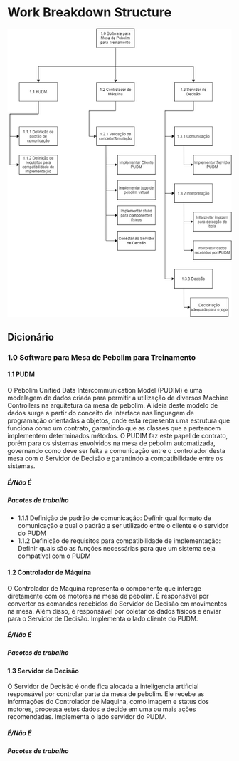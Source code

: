# Work Breakdown Structure

[![eap.jpg](img/eap.jpg)](img/eap.jpg)

## Dicionário

### 1.0 Software para Mesa de Pebolim para Treinamento

#### 1.1 PUDM

O Pebolim Unified Data Intercommunication Model (PUDIM) é uma modelagem de dados criada para permitir a utilização de diversos Machine Controllers na arquitetura da mesa de pebolim. A ideia deste modelo de dados surge a partir do conceito de Interface nas linguagem de programação orientadas a objetos, onde esta representa uma estrutura que funciona como um contrato, garantindo que as classes que a pertencem implementem determinados métodos. O PUDIM faz este papel de contrato, porém para os sistemas envolvidos na mesa de pebolim automatizada, governando como deve ser feita a comunicação entre o controlador desta mesa com o Servidor de Decisão e garantindo a compatibilidade entre os sistemas.

##### É/Não É



##### Pacotes de trabalho
- 1.1.1 Definição de padrão de comunicação: Definir qual formato de comunicação e qual o padrão a ser utilizado entre o cliente e o servidor do PUDM
- 1.1.2 Definição de requisitos para compatibilidade de implementação: Definir quais são as funções necessárias para que um sistema seja compatível com o PUDM

#### 1.2 Controlador de Máquina

O Controlador de Maquina representa o componente que interage diretamente com os motores na mesa de pebolim. É responsável por converter os comandos recebidos do Servidor de Decisão em movimentos na mesa. Além disso, é responsável por coletar os dados físicos e enviar para o Servidor de Decisão. Implementa o lado cliente do PUDM.

##### É/Não É



##### Pacotes de trabalho


#### 1.3 Servidor de Decisão

O Servidor de Decisão é onde fica alocada a inteligencia artificial responsável por controlar parte da mesa de pebolim. Ele recebe as informações do Controlador de Maquina, como imagem e status dos motores, processa estes dados e decide em uma ou mais ações recomendadas. Implementa o lado servidor do PUDM.

##### É/Não É



##### Pacotes de trabalho
